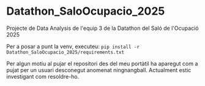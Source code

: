 # Datathon_SaloOcupacio_2025

Projecte de Data Analysis de l'equip 3 de la Datathon del Saló de l'Ocupació 2025

Per a posar a punt la venv, executeu: `pip install -r Datathon_SaloOcupacio_2025/requirements.txt`

Per algun motiu al pujar el repositori des del meu portàtil ha aparegut com a pujat per un usuari desconegut anomenat ningnangball.
Actualment estic investigant com resoldre-ho.
